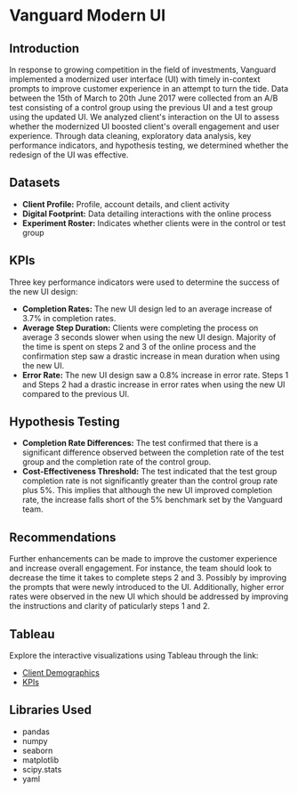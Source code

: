 # Vanguard Modern UI 

## Introduction

In response to growing competition in the field of investments, Vanguard implemented a modernized user interface (UI) with timely in-context prompts to improve customer experience in an attempt to turn the tide. Data between the 15th of March to 20th June 2017 were collected from an A/B test consisting of a control group using the previous UI and a test group using the updated UI. We analyzed client's interaction on the UI to assess whether the modernized UI boosted client's overall engagement and user experience. Through data cleaning, exploratory data analysis, key performance indicators, and hypothesis testing, we determined whether the redesign of the UI was effective. 

## Datasets
- **Client Profile:** Profile, account details, and client activity
- **Digital Footprint:** Data detailing interactions with the online process
- **Experiment Roster:** Indicates whether clients were in the control or test group

## KPIs
Three key performance indicators were used to determine the success of the new UI design:
- **Completion Rates:** The new UI design led to an average increase of 3.7% in completion rates.
- **Average Step Duration:** Clients were completing the process on average 3 seconds slower when using the new UI design. Majority of the time is spent on steps 2 and 3 of the online process and the confirmation step saw a drastic increase in mean duration when using the new UI.
- **Error Rate:** The new UI design saw a 0.8% increase in error rate. Steps 1 and Steps 2 had a drastic increase in error rates when using the new UI compared to the previous UI. 

## Hypothesis Testing
- **Completion Rate Differences:** The test confirmed that there is a significant difference observed between the completion rate of the test group and the completion rate of the control group.
- **Cost-Effectiveness Threshold:** The test indicated that the test group completion rate is not significantly greater than the control group rate plus 5%. This implies that although the new UI improved completion rate, the increase falls short of the 5% benchmark set by the Vanguard team.

## Recommendations
Further enhancements can be made to improve the customer experience and increase overall engagement. For instance, the team should look to decrease the time it takes to complete steps 2 and 3. Possibly by improving the prompts that were newly introduced to the UI. Additionally, higher error rates were observed in the new UI which should be addressed by improving the instructions and clarity of paticularly steps 1 and 2.

## Tableau
Explore the interactive visualizations using Tableau through the link:
- [Client Demographics](https://public.tableau.com/app/profile/ryan.van.den.akker2210/viz/Vanguard-ClientDemographics/Demographics)
- [KPIs](https://public.tableau.com/app/profile/ryan.van.den.akker2210/viz/Vanguard-KPIs/KPIs)

## Libraries Used
- pandas
- numpy
- seaborn
- matplotlib
- scipy.stats
- yaml



